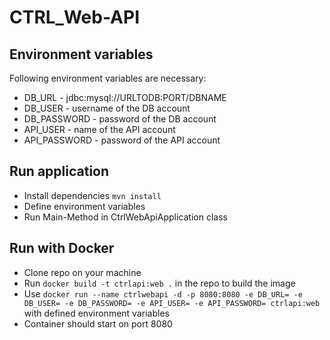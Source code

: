 # CTRL_Web-API

## Environment variables

Following environment variables are necessary:

- DB_URL - jdbc:mysql://URLTODB:PORT/DBNAME
- DB_USER - username of the DB account
- DB_PASSWORD - password of the DB account
- API_USER - name of the API account
- API_PASSWORD - password of the API account

## Run application

- Install dependencies ``mvn install``
- Define environment variables
- Run Main-Method in CtrlWebApiApplication class

## Run with Docker

- Clone repo on your machine
- Run ``docker build -t ctrlapi:web .`` in the repo to build the image
- Use ``docker run --name ctrlwebapi -d -p 8080:8080 -e DB_URL= -e DB_USER= -e DB_PASSWORD= -e API_USER= -e API_PASSWORD= ctrlapi:web``
with defined environment variables
- Container should start on port 8080
